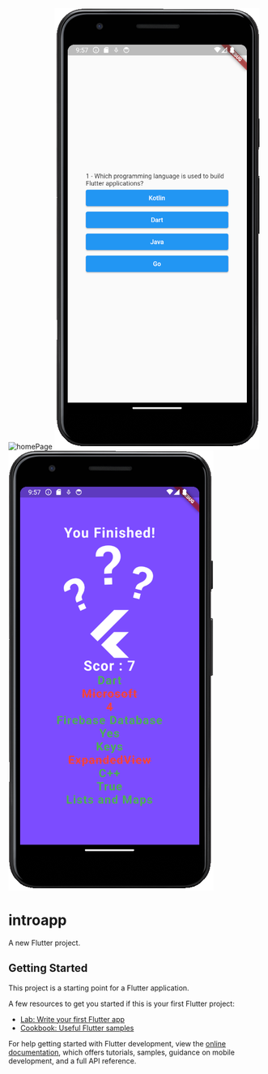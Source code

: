 ![homePage](https://github.com/beyzakoser/flutter-workshops/blob/main/workshop5/img/homePage.png=150x100)
![questionPage](https://github.com/beyzakoser/flutter-workshops/blob/main/workshop5/img/questionPage.png)
![resultPage](https://github.com/beyzakoser/flutter-workshops/blob/main/workshop5/img/resultPage.png)


# introapp

A new Flutter project.

## Getting Started

This project is a starting point for a Flutter application.

A few resources to get you started if this is your first Flutter project:

- [Lab: Write your first Flutter app](https://docs.flutter.dev/get-started/codelab)
- [Cookbook: Useful Flutter samples](https://docs.flutter.dev/cookbook)

For help getting started with Flutter development, view the
[online documentation](https://docs.flutter.dev/), which offers tutorials,
samples, guidance on mobile development, and a full API reference.

